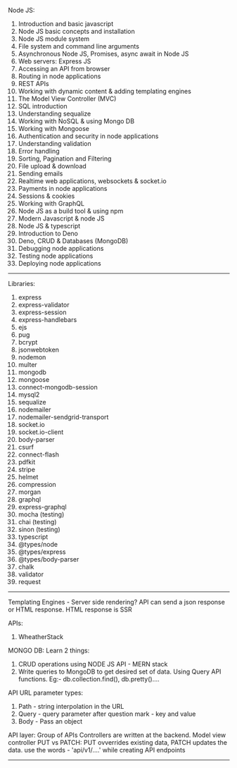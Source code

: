 Node JS:

1. Introduction and basic javascript
2. Node JS basic concepts and installation
3. Node JS module system
4. File system and command line arguments
5. Asynchronous Node JS, Promises, async await in Node JS
6. Web servers: Express JS
7. Accessing an API from browser
8. Routing in node applications
9. REST APIs
10. Working with dynamic content & adding templating engines
11. The Model View Controller (MVC)
12. SQL introduction
13. Understanding sequalize
14. Working with NoSQL & using Mongo DB
15. Working with Mongoose
16. Authentication and security in node applications
17. Understanding validation
18. Error handling
19. Sorting, Pagination and Filtering
20. File upload & download
21. Sending emails
22. Realtime web applications, websockets & socket.io
23. Payments in node applications
24. Sessions & cookies
25. Working with GraphQL
26. Node JS as a build tool & using npm
27. Modern Javascript & node JS
28. Node JS & typescript
29. Introduction to Deno
30. Deno, CRUD & Databases (MongoDB)
31. Debugging node applications
32. Testing node applications
33. Deploying node applications

---

Libraries:

1. express
2. express-validator
3. express-session
4. express-handlebars
5. ejs
6. pug
7. bcrypt
8. jsonwebtoken
9. nodemon
10. multer
11. mongodb
12. mongoose
13. connect-mongodb-session
14. mysql2
15. sequalize
16. nodemailer
17. nodemailer-sendgrid-transport
18. socket.io
19. socket.io-client
20. body-parser
21. csurf
22. connect-flash
23. pdfkit
24. stripe
25. helmet
26. compression
27. morgan
28. graphql
29. express-graphql
30. mocha (testing)
31. chai (testing)
32. sinon (testing)
33. typescript
34. @types/node
35. @types/express
36. @types/body-parser
37. chalk
38. validator
39. request

---

Templating Engines - Server side rendering?
API can send a json response or HTML response. HTML response is SSR

APIs:

1. WheatherStack

MONGO DB:
Learn 2 things:

1. CRUD operations using NODE JS API - MERN stack
2. Write queries to MongoDB to get desired set of data.
   Using Query API functions. Eg:- db.collection.find(), db.pretty()....

API URL parameter types:

1. Path - string interpolation in the URL
2. Query - query parameter after question mark - key and value
3. Body - Pass an object

API layer: Group of APIs
Controllers are written at the backend. Model view controller
PUT vs PATCH: PUT ovverrides existing data, PATCH updates the data.
use the words - 'api/v1/....' while creating API endpoints

---

